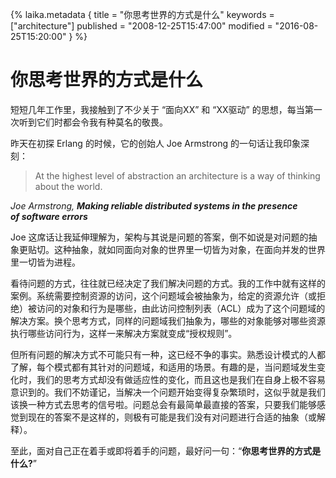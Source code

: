 {%
laika.metadata {
  title = "你思考世界的方式是什么"
  keywords = ["architecture"]
  published = "2008-12-25T15:47:00"
  modified = "2016-08-25T15:20:00"
}
%}

# 你思考世界的方式是什么

短短几年工作里，我接触到了不少关于 <q>面向XX</q> 和 <q>XX驱动</q> 的思想，每当第一次听到它们时都会令我有种莫名的敬畏。

昨天在初探 Erlang 的时候，它的创始人 Joe Armstrong 的一句话让我印象深刻：


> At the highest level of abstraction an architecture is a way of thinking about the world.

<cite>Joe Armstrong, ***Making reliable distributed systems in the presence of software errors***</cite>


Joe 这席话让我延伸理解为，架构与其说是问题的答案，倒不如说是对问题的抽象更贴切。这种抽象，就如同面向对象的世界里一切皆为对象，在面向并发的世界里一切皆为进程。 

看待问题的方式，往往就已经决定了我们解决问题的方式。我的工作中就有这样的案例。系统需要控制资源的访问，这个问题域会被抽象为，给定的资源允许（或拒绝）被访问的对象和行为是哪些，由此访问控制列表（ACL）成为了这个问题域的解决方案。换个思考方式，同样的问题域我们抽象为，哪些的对象能够对哪些资源执行哪些访问行为，这样一来解决方案就变成“授权规则”。

但所有问题的解决方式不可能只有一种，这已经不争的事实。熟悉设计模式的人都了解，每个模式都有其针对的问题域，和适用的场景。有趣的是，当问题域发生变化时，我们的思考方式却没有做适应性的变化，而且这也是我们在自身上极不容易意识到的。我们不妨谨记，当解决一个问题开始变得复杂繁琐时，这似乎就是我们该换一种方式去思考的信号啦。问题总会有最简单最直接的答案，只要我们能够感觉到现在的答案不是这样的，则极有可能是我们没有对问题进行合适的抽象（或解释）。

至此，面对自己正在着手或即将着手的问题，最好问一句：<q>**你思考世界的方式是什么?**</q>
